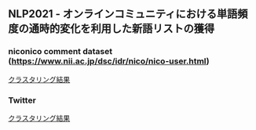 ## NLP2021 - オンラインコミュニティにおける単語頻度の通時的変化を利用した新語リストの獲得

### niconico comment dataset (https://www.nii.ac.jp/dsc/idr/nico/nico-user.html)
[クラスタリング結果](https://github.com/Chanabe-k/time_clustering_novel_words/twitter_2000-20000_100k.html)

### Twitter
[クラスタリング結果](https://github.com/Chanabe-k/time_clustering_novel_words/nico_2000-200000_80k.html)
